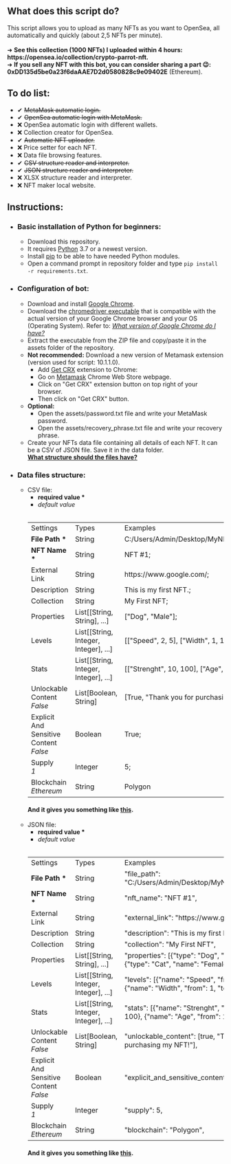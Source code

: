 <h2>What does this script do?</h2>
<p>This script allows you to upload as many NFTs as you want to OpenSea, all automatically and quickly (about 2,5 NFTs per minute).
<br><br>➜ <strong>See this collection (1000 NFTs) I uploaded within 4 hours: https://opensea.io/collection/crypto-parrot-nft.</strong>
<br>➜ <strong>If you sell any NFT with this bot, you can consider sharing a part 😉:
  <br>0xDD135d5be0a23f6daAAE7D2d0580828c9e09402E</strong> (Ethereum).</p>

<h2>To do list:</h2>
<ul>
  <li>✔ <strike>MetaMask automatic login.</strike></li>
  <li>✔ <strike>OpenSea automatic login with MetaMask.</strike></li>
  <li>❌ OpenSea automatic login with different wallets.</li>
  <li>❌ Collection creator for OpenSea.</li>
  <li>✔ <strike>Automatic NFT uploader.</strike></li>
  <li>❌ Price setter for each NFT.</strike></li>
  <li>❌ Data file browsing features.</li>
  <li>✔ <strike>CSV structure reader and interpreter.</strike></li>
  <li>✔ <strike>JSON structure reader and interpreter.</strike></li>
  <li>❌ XLSX structure reader and interpreter.</li>
  <li>❌ NFT maker local website.</li>
</ul>

<h2>Instructions:</h2>

<ul>
  <li><h3>Basic installation of Python for beginners:</h3>
    <ul>
      <li>Download this repository.</li>
      <li>It requires <a href="https://www.python.org/">Python</a> 3.7 or a newest version.</li>
      <li>Install <a href="https://pip.pypa.io/en/stable/installation/">pip</a> to be able to have needed Python modules.</li>
      <li>Open a command prompt in repository folder and type <code>pip install -r requirements.txt</code>.</li>
    </ul>
  </li>
  <li><h3>Configuration of bot:</h3>
    <ul>
      <li>Download and install <a href="https://www.google.com/intl/en_en/chrome/">Google Chrome</a>.</li>
      <li>Download the <a href="https://chromedriver.chromium.org/downloads">chromedriver executable</a> that is compatible with the actual version of your Google Chrome browser and your OS (Operating System). Refer to: <i><a href="https://www.whatismybrowser.com/detect/what-version-of-chrome-do-i-have">What version of Google Chrome do I have?</a></i></li>
      <li>Extract the executable from the ZIP file and copy/paste it in the assets folder of the repository.</li>
      <li><strong>Not recommended:</strong> Download a new version of Metamask extension (version used for script: 10.1.1.0).
        <ul>
          <li>Add <a href="https://chrome.google.com/webstore/detail/get-crx/dijpllakibenlejkbajahncialkbdkjc">Get CRX</a> extension to Chrome:</li>
          <li>Go on <a href="https://chrome.google.com/webstore/detail/metamask/nkbihfbeogaeaoehlefnkodbefgpgknn">Metamask</a> Chrome Web Store webpage.</li>
          <li>Click on "Get CRX" extension button on top right of your browser.</li>
          <li>Then click on "Get CRX" button.</li>
        </ul>
      <li><strong>Optional:</strong>
        <ul>
          <li>Open the assets/password.txt file and write your MetaMask password.</li>
          <li>Open the assets/recovery_phrase.txt file and write your recovery phrase.</li>
        </ul>
      <li>Create your NFTs data file containing all details of each NFT. It can be a CSV of JSON file. Save it in the data folder.
        <br><strong><a href="https://github.com/maximedrn/opensea_automatic_uploader#data-files-structure">What structure should the files have?</a></strong></li>
    </ul>
  <li><h3>Data files structure:</h3>
    <ul>
      <li>CSV file:
        <br><ul>
        <li><strong>required value *</strong></li>
        <li><i>default value</i></li>
        </ul>
        <br><table>
          <tbody>
            <tr>
              <td>Settings</td>
              <td>Types</td>
              <td>Examples</td>
            </tr>
            <tr>
              <td><strong>File Path *</strong></a></td>
              <td>String</td>
              <td>C:/Users/Admin/Desktop/MyNFTs/nft_0001.png;</td>
            </tr>
            <tr>
              <td><strong>NFT Name *</strong></td>
              <td>String</td>
              <td>NFT #1;</td>
            </tr>
            <tr>
              <td>External Link</td>
              <td>String</td>
              <td>https://www.google.com/;</td>
            </tr>
            <tr>
              <td>Description</td>
              <td>String</td>
              <td>This is my first NFT.;</td>
            </tr>
            <tr>
              <td>Collection</td>
              <td>String</td>
              <td>My First NFT;</td>
            </tr>
            <tr>
              <td>Properties</td>
              <td>List[[String, String], ...]</td>
              <td>["Dog", "Male"];</td>
            </tr>
            <tr>
              <td>Levels</td>
              <td>List[[String, Integer, Integer], ...]</td>
              <td>[["Speed", 2, 5], ["Width", 1, 10]];</td>
            </tr>
            <tr>
              <td>Stats</td>
              <td>List[[String, Integer, Integer], ...]</td>
              <td>[["Strenght", 10, 100], ["Age", 1, 99]];</td>
            </tr>
            <tr>
              <td>Unlockable Content
                <br><i>False</i></td>
              <td>List[Boolean, String]</td>
              <td>[True, "Thank you for purchasing my NFT!"];</td>
            </tr>
            <tr>
              <td>Explicit And Sensitive Content
                <br><i>False</i></td>
              <td>Boolean</td>
              <td>True;</td>
            </tr>
            <tr>
              <td>Supply
                <br><i>1</i></td>
              <td>Integer</td>
              <td>5;</td>
            </tr>
            <tr>
              <td>Blockchain
                <br><i>Ethereum</i></td>
              <td>String</td>
              <td>Polygon</td>
            </tr>
          </tbody>
        </table>
        <h4>And it gives you something like <a href="https://github.com/maximedrn/opensea_automatic_uploader/blob/master/data/csv_structure.csv">this</a>.</h4>
      </li>
      <li>JSON file:
        <br><ul>
        <li><strong>required value *</strong></li>
        <li><i>default value</i></li>
        </ul>
        <br><table>
          <tbody>
            <tr>
              <td>Settings</td>
              <td>Types</td>
              <td>Examples</td>
            </tr>
            <tr>
              <td><strong>File Path *</strong></a></td>
              <td>String</td>
              <td>"file_path": "C:/Users/Admin/Desktop/MyNFTs/nft_0001.png",</td>
            </tr>
            <tr>
              <td><strong>NFT Name *</strong></td>
              <td>String</td>
              <td>"nft_name": "NFT #1",</td>
            </tr>
            <tr>
              <td>External Link</td>
              <td>String</td>
              <td>"external_link": "https://www.google.com/",</td>
            </tr>
            <tr>
              <td>Description</td>
              <td>String</td>
              <td>"description": "This is my first NFT.",</td>
            </tr>
            <tr>
              <td>Collection</td>
              <td>String</td>
              <td>"collection": "My First NFT",</td>
            </tr>
            <tr>
              <td>Properties</td>
              <td>List[[String, String], ...]</td>
              <td>"properties": [{"type": "Dog", "name": "Male"}, {"type": "Cat", "name": "Female"}],</td>
            </tr>
            <tr>
              <td>Levels</td>
              <td>List[[String, Integer, Integer], ...]</td>
              <td>"levels": [{"name": "Speed", "from": 2, "to": 5}, {"name": "Width", "from": 1, "to": 10}],</td>
            </tr>
            <tr>
              <td>Stats</td>
              <td>List[[String, Integer, Integer], ...]</td>
              <td>"stats": [{"name": "Strenght", "from": 10, "to": 100}, {"name": "Age", "from": 1, "to": 99}],</td>
            </tr>
            <tr>
              <td>Unlockable Content
                <br><i>False</i></td>
              <td>List[Boolean, String]</td>
              <td>"unlockable_content": [true, "Thank you for purchasing my NFT!"],</td>
            </tr>
            <tr>
              <td>Explicit And Sensitive Content
                <br><i>False</i></td>
              <td>Boolean</td>
              <td>"explicit_and_sensitive_content": true,</td>
            </tr>
            <tr>
              <td>Supply
                <br><i>1</i></td>
              <td>Integer</td>
              <td>"supply": 5,</td>
            </tr>
            <tr>
              <td>Blockchain
                <br><i>Ethereum</i></td>
              <td>String</td>
              <td>"blockchain": "Polygon",</td>
            </tr>
          </tbody>
        </table>
        <h4>And it gives you something like <a href="https://github.com/maximedrn/opensea_automatic_uploader/blob/master/data/json_structure.json">this</a>.</h4>
      </li>
    </ul>
</ul>
